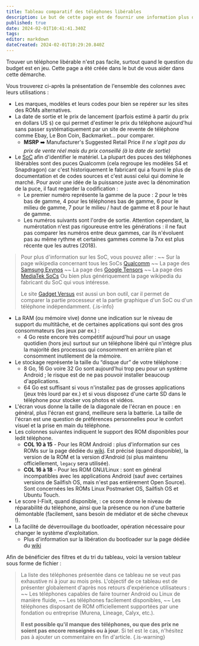 ```yaml
---
title: Tableau comparatif des téléphones libérables
description: Le but de cette page est de fournir une information plus détaillé sur les téléphones libérables pour orienter un achat ou vour facilement quel OS tourne officiellement sur le téléphone
published: true
date: 2024-02-01T10:41:41.340Z
tags: 
editor: markdown
dateCreated: 2024-02-01T10:29:20.840Z
---
```


Trouver un téléphone libérable n'est pas facile, surtout quand le question du budget est en jeu. Cette page a été créée dans le but de vous aider dans cette démarche. 

Vous trouverez ci-après la présentation de l'ensemble des colonnes avec leurs utilisations : 

- Les marques, modèles et leurs codes pour bien se repérer sur les sites des ROMs alternatives.
- La date de sortie et le prix de lancement (parfois estimé à partir du prix en dollars US `$`) ce qui permet d'estimer le prix du téléphone aujourd'hui sans passer systématiquement par un site de revente de téléphone comme Ebay, Le Bon Coin, Backmarket… pour comparer.
  - **MSRP** :arrow_right: Manufacturer's Suggested Retail Price
  *Il ne s'agit pas du prix de vente réel mais du prix conseillé (à la date de sortie)*
- Le [SoC](/glossaire#soc) afin d'identifier le matériel. La plupart des puces des téléphones libérables sont des puces Qualcomm (cela regroupe les modèles S4 et Snapdragon) car c'est historiquement le fabricant qui a fourni le plus de documentation et de codes sources et c'est aussi celui qui domine le marché. Pour avoir une idée de la puissance juste avec la dénomination de la puce, il faut regarder la codification :
  - Le premier numéro représente la gamme de la puce : 2 pour le très bas de gamme, 4 pour les téléphones bas de gamme, 6 pour le milieu de gamme, 7 pour le milieu / haut de gamme et 8 pour le haut de gamme.
  - Les numéros suivants sont l'ordre de sortie. Attention cependant, la numérotation n'est pas rigoureuse entre les générations : il ne faut pas comparer les numéros entre deux gammes, car ils n'évoluent pas au même rythme et certaines gammes comme la 7xx est plus récente que les autres (2018).

> Pour plus d'information sur les SoC, vous pouvez aller :
> ~~ Sur la page wikipedia concernant tous les SoCs [Qualcomm](https://en.wikipedia.org/wiki/List_of_Qualcomm_Snapdragon_systems_on_chips)
> ~~ La page des [Samsung Exynos](https://en.wikipedia.org/wiki/Exynos)
> ~~ La page des [Google Tensors](https://en.wikipedia.org/wiki/Google_Tensor)
> ~~ La page des [MediaTek SoCs](https://en.wikipedia.org/wiki/List_of_MediaTek_systems_on_chips)
> Ou bien plus génériquement la page wikipedia du fabricant du SoC qui vous intéresse.
> 
> Le site [Gadget Versus](https://gadgetversus.com/processor/) est aussi un bon outil, car il permet de comparer la partie processeur et la partie graphique d'un SoC ou d'un téléphone indépendamment.
{.is-info}

- La RAM (ou mémoire vive) donne une indication sur le niveau de support du multitâche, et de certaines applications qui sont des gros consommateurs (les jeux par ex.) :
  - 4 Go reste encore très compétitif aujourd'hui pour un usage quotidien (hors jeu) surtout sur un téléphone libéré qui n'intègre plus la majorité des processus qui consomment en arrière plan et consomment inutilement de la mémoire.
- Le stockage représente la taille du “disque dur” de votre téléphone :
  - 8 Go, 16 Go voire 32 Go sont aujourd'hui trop peu pour un système Android ; le risque est de ne pas pouvoir installer beaucoup d'applications.
  - 64 Go est suffisant si vous n'installez pas de grosses applications (jeux très lourd par ex.) et si vous disposez d'une carte SD dans le téléphone pour stocker vos photos et vidéos.
- L'écran vous donne la taille de la diagonale de l'écran en pouce : en général, plus l'écran est grand, meilleure sera la batterie. La taille de l'écran est une question de préférences personnelles pour le confort visuel et la prise en main du téléphone.
- Les colonnes suivantes indiquent le support des ROM disponibles pour ledit téléphone.
  - **COL 10 à 15** - Pour les ROM Android : plus d'information sur ces ROMs sur la page dédiée du [wiki](/debutant/android-roms). Est précisé (quand disponible), la version de la ROM et la version d'Android (si plus maintenu officiellement, `legacy` sera utilisée).
  - **COL 16 à 18** - Pour les ROM GNU/Linux : sont en général incompatibles avec les applications Android (sauf avec certaines versions de Sailfish OS, mais n'est pas entièrement Open Source). Sont concernées les ROMs Linux Postmarket OS, Sailfish OS et Ubuntu Touch.
- Le score I-Fixit, quand disponible, : ce score donne le niveau de réparabilité du téléphone, ainsi que la présence ou non d'une batterie démontable (facilement, sans besoin de médiator et de sèche cheveux !).
- La facilité de déverrouillage du bootloader, opération nécessaire pour changer le système d'exploitation.
  - Plus d'information sur la libération du bootloader sur la page dédiée du [wiki](/tutoriels-android/bootloader-unlock)


Afin de bénéficier des filtres et du tri du tableau, voici la version tableur sous forme de fichier :


> La liste des téléphones présentée dans ce tableau ne se veut pas exhaustive ni à jour au mois près. L'objectif de ce tableau est de présenter globalement d'après nos retours d'expérience utilisateurs :
> ~~ Les téléphones capables de faire tourner Android ou Linux de manière fluide,
> ~~ Les téléphones facilement disponibles,
> ~~ Les téléphones disposant de ROM officiellement supportées par une fondation ou entreprise (Murena, Lineage, Calyx, etc.).
>
> **Il est possible qu'il manque des téléphones, ou que des prix ne soient pas encore renseignés ou à jour**.
> Si tel est le cas, n'hésitez pas à ajouter un commentaire en fin d'article.
{.is-warning}



